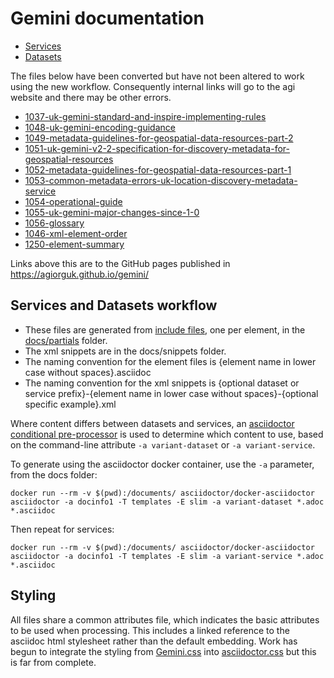 
# Gemini documentation

* [Services](https://agiorguk.github.io/gemini/1063-gemini-services.html) 
* [Datasets](https://agiorguk.github.io/gemini/1062-gemini-datasets-and-data-series.html)

The files below have been converted but have not been altered to work using the new workflow. Consequently internal links will go to the agi website and there may be other errors.
* [1037-uk-gemini-standard-and-inspire-implementing-rules](https://agiorguk.github.io/gemini/1037-uk-gemini-standard-and-inspire-implementing-rules.html)
* [1048-uk-gemini-encoding-guidance](https://agiorguk.github.io/gemini/1048-uk-gemini-encoding-guidance.html)
* [1049-metadata-guidelines-for-geospatial-data-resources-part-2](https://agiorguk.github.io/gemini/1049-metadata-guidelines-for-geospatial-data-resources-part-2.html)
* [1051-uk-gemini-v2-2-specification-for-discovery-metadata-for-geospatial-resources](https://agiorguk.github.io/gemini/1051-uk-gemini-v2-2-specification-for-discovery-metadata-for-geospatial-resources.html)
* [1052-metadata-guidelines-for-geospatial-data-resources-part-1](https://agiorguk.github.io/gemini/1052-metadata-guidelines-for-geospatial-data-resources-part-1.html)
* [1053-common-metadata-errors-uk-location-discovery-metadata-service](https://agiorguk.github.io/gemini/1053-common-metadata-errors-uk-location-discovery-metadata-service.html)
* [1054-operational-guide](https://agiorguk.github.io/gemini/1054-operational-guide.html)
* [1055-uk-gemini-major-changes-since-1-0](https://agiorguk.github.io/gemini/1055-uk-gemini-major-changes-since-1-0.html)
* [1056-glossary](https://agiorguk.github.io/gemini/1056-glossary.html)
* [1046-xml-element-order](https://agiorguk.github.io/gemini/1046-xml-element-order.html)
* [1250-element-summary](https://agiorguk.github.io/gemini/1250-element-summary.html)

Links above this are to the GitHub pages published in https://agiorguk.github.io/gemini/

## Services and Datasets workflow

* These files are generated from [include files](https://docs.asciidoctor.org/asciidoc/latest/directives/include/), one per element, in the [docs/partials](https://github.com/agiorguk/gemini/tree/main/docs/partials) folder. 
* The xml snippets are in the docs/snippets folder.
* The naming convention for the element files is {element name in lower case without spaces}.asciidoc
* The naming convention for the xml snippets is {optional dataset or service prefix}-{element name in lower case without spaces}-{optional specific example}.xml

Where content differs between datasets and services, an [asciidoctor conditional pre-processor](https://docs.asciidoctor.org/asciidoc/latest/directives/ifdef-ifndef/) is used to determine which content to use, based on the command-line attribute `-a variant-dataset` or `-a variant-service`. 

To generate using the asciidoctor docker container, use the `-a` parameter, from the docs folder:

```
docker run --rm -v $(pwd):/documents/ asciidoctor/docker-asciidoctor asciidoctor -a docinfo1 -T templates -E slim -a variant-dataset *.adoc *.asciidoc
```

Then repeat for services:

```
docker run --rm -v $(pwd):/documents/ asciidoctor/docker-asciidoctor asciidoctor -a docinfo1 -T templates -E slim -a variant-service *.adoc *.asciidoc
```

## Styling

All files share a common attributes file, which indicates the basic attributes to be used when processing. This includes a linked reference to the asciidoc html stylesheet rather than the default embedding. Work has begun to integrate the styling from [Gemini.css](blob/main/docs/Gemini.css) into [asciidoctor.css](blob/main/docs/assets/asciidoctor.css) but this is far from complete.
